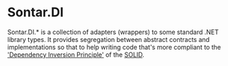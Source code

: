 # Sontar.DI

Sontar.DI.* is a collection of adapters (wrappers) to some standard .NET library types.  It provides
segregation between abstract contracts and implementations so that to help writing code that's more
compliant to the ['Dependency Inversion Principle'](https://en.wikipedia.org/wiki/Dependency_inversion_principle)
of the [SOLID](https://en.wikipedia.org/wiki/SOLID).
